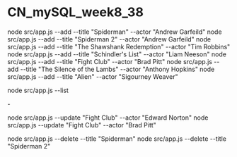 # CN_mySQL_week8_38

<!-- CREATE -->

node src/app.js --add --title "Spiderman" --actor "Andrew Garfeild"
node src/app.js --add --title "Spiderman 2" --actor "Andrew Garfeild"
node src/app.js --add --title "The Shawshank Redemption" --actor "Tim Robbins"
node src/app.js --add --title "Schindler's List" --actor "Liam Neeson"
node src/app.js --add --title "Fight Club" --actor "Brad Pitt"
node src/app.js --add --title "The Silence of the Lambs" --actor "Anthony Hopkins"
node src/app.js --add --title "Alien" --actor "Sigourney Weaver"

<!-- READ -->

node src/app.js --list

<!-- UPDATE TWO UPDATES AVAILABLE - COMMENT ONE OUT AS BOTH US update() -->

<!-- UPDATE  1 --> -

node src/app.js --update "Fight Club" --actor "Edward Norton"
node src/app.js --update "Fight Club" --actor "Brad Pitt"

<!-- DELETE -->

node src/app.js --delete --title "Spiderman"
node src/app.js --delete --title "Spiderman 2"
